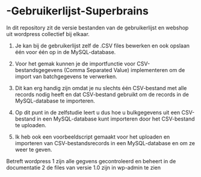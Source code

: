# -Gebruikerlijst-Superbrains
In dit repository zit de versie bestanden van de gebruikerlijst en webshop uit wordpress collectief bij elkaar.

1. Je kan bij de gebruikerlijst zelf de .CSV files bewerken en ook opslaan één voor één op in de MySQL-database. 
2. Voor het gemak kunnen je de importfunctie voor CSV-bestandsgegevens (Comma Separated Value) implementeren om de import van batchgegevens te verwerken. 
3. Dit kan erg handig zijn omdat je nu slechts één CSV-bestand met alle records nodig heeft en dat CSV-bestand gebruikt om de records in de MySQL-database te importeren.

4. Op dit punt in de zelfstudie leert u dus hoe u bulkgegevens uit een CSV-bestand in een MySQL-database kunt importeren door het CSV-bestand te uploaden. 
5. Ik heb ook een voorbeeldscript gemaakt voor het uploaden en importeren van CSV-bestandsrecords in een MySQL-database en om ze weer te geven.

Betreft wordpress
1 zijn alle gegvens gecontroleerd en beheert in de documentatie
2 de files van versie 1.0 zijn in wp-admin te zien
